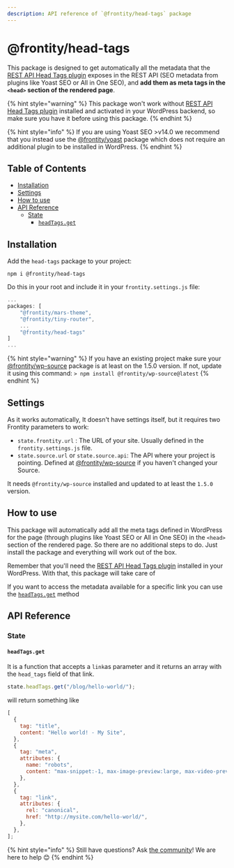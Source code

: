 ```yaml
---
description: API reference of `@frontity/head-tags` package
---
```


# @frontity/head-tags

This package is designed to get automatically all the metadata that the [REST API Head Tags plugin](https://wordpress.org/plugins/rest-api-head-tags/) exposes in the REST API \(SEO metadata from plugins like Yoast SEO or All in One SEO\), and **add them as meta tags in the `<head>` section of the rendered page**.

{% hint style="warning" %}
This package won't work without [REST API Head Tags plugin](https://wordpress.org/plugins/rest-api-head-tags/) installed and activated in your WordPress backend, so make sure you have it before using this package.
{% endhint %}

{% hint style="info" %}
If you are using Yoast SEO &gt;v14.0 we recommend that you instead use the [@frontity/yoast](yoast.md) package which does not require an additional plugin to be installed in WordPress.
{% endhint %}

## Table of Contents

- [Installation](head-tags.md#installation)
- [Settings](head-tags.md#settings)
- [How to use](head-tags.md#how-to-use)
- [API Reference](head-tags.md#api-reference)
  - [State](head-tags.md#state)
    - [`headTags.get`](head-tags.md#headtags-get)

## Installation

Add the `head-tags` package to your project:

```text
npm i @frontity/head-tags
```

Do this in your root and include it in your `frontity.settings.js` file:

```javascript
...
packages: [
    "@frontity/mars-theme",
    "@frontity/tiny-router",
    ...
    "@frontity/head-tags"
]
...
```

{% hint style="warning" %}
If you have an existing project make sure your [@frontity/wp-source](https://github.com/frontity/api-reference/tree/4a9494e83905e8dfdedb49a06a592026e6c27022/docs-api/frontity-packages/features-packages/frontity-head-tags.md) package is at least on the 1.5.0 version. If not, update it using this command: `> npm install @frontity/wp-source@latest`
{% endhint %}

## Settings

As it works automatically, It doesn't have settings itself, but it requires two Frontity parameters to work:

- `state.frontity.url` : The URL of your site. Usually defined in the `frontity.settings.js` file.
- `state.source.url` or `state.source.api`: The API where your project is pointing. Defined at [@frontity/wp-source](https://docs.frontity.org/api-reference-1/wordpress-source#settings) if you haven't changed your Source.

It needs `@frontity/wp-source` installed and updated to at least the `1.5.0` version.

## How to use

This package will automatically add all the meta tags defined in WordPress for the page \(through plugins like Yoast SEO or All in One SEO\) in the `<head>` section of the rendered page. So there are no additional steps to do. Just install the package and everything will work out of the box.

Remember that you'll need the [REST API Head Tags plugin](https://wordpress.org/plugins/rest-api-head-tags/) installed in your WordPress. With that, this package will take care of

If you want to access the metadata available for a specific link you can use the [`headTags.get`](head-tags.md#headtags-get) method

## API Reference

### State

#### `headTags.get`

It is a function that accepts a `link`as parameter and it returns an array with the `head_tags` field of that link.

```javascript
state.headTags.get("/blog/hello-world/");
```

will return something like

```javascript
[
  {
    tag: "title",
    content: "Hello world! - My Site",
  },
  {
    tag: "meta",
    attributes: {
      name: "robots",
      content: "max-snippet:-1, max-image-preview:large, max-video-preview:-1",
    },
  },
  {
    tag: "link",
    attributes: {
      rel: "canonical",
      href: "http://mysite.com/hello-world/",
    },
  },
];
```

{% hint style="info" %}
Still have questions? Ask [the community](https://community.frontity.org/)! We are here to help 😊
{% endhint %}
